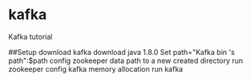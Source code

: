 # kafka
Kafka tutorial

##Setup
download kafka
download java 1.8.0
Set path="Kafka bin 's path":$path
config zookeeper data path to a new created directory
run zookeeper
config kafka memory allocation
run kafka

